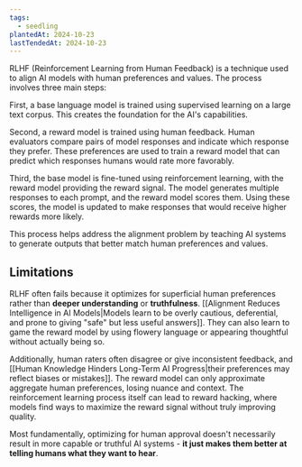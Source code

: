 ```yaml
---
tags:
  - seedling
plantedAt: 2024-10-23
lastTendedAt: 2024-10-23
---
```

RLHF (Reinforcement Learning from Human Feedback) is a technique used to align AI models with human preferences and values. The process involves three main steps:

First, a base language model is trained using supervised learning on a large text corpus. This creates the foundation for the AI's capabilities.

Second, a reward model is trained using human feedback. Human evaluators compare pairs of model responses and indicate which response they prefer. These preferences are used to train a reward model that can predict which responses humans would rate more favorably.

Third, the base model is fine-tuned using reinforcement learning, with the reward model providing the reward signal. The model generates multiple responses to each prompt, and the reward model scores them. Using these scores, the model is updated to make responses that would receive higher rewards more likely.

This process helps address the alignment problem by teaching AI systems to generate outputs that better match human preferences and values.

## Limitations

RLHF often fails because it optimizes for superficial human preferences rather than **deeper understanding** or **truthfulness**. [[Alignment Reduces Intelligence in AI Models|Models learn to be overly cautious, deferential, and prone to giving "safe" but less useful answers]]. They can also learn to game the reward model by using flowery language or appearing thoughtful without actually being so.

Additionally, human raters often disagree or give inconsistent feedback, and [[Human Knowledge Hinders Long-Term AI Progress|their preferences may reflect biases or mistakes]]. The reward model can only approximate aggregate human preferences, losing nuance and context. The reinforcement learning process itself can lead to reward hacking, where models find ways to maximize the reward signal without truly improving quality.

Most fundamentally, optimizing for human approval doesn't necessarily result in more capable or truthful AI systems - **it just makes them better at telling humans what they want to hear**.
